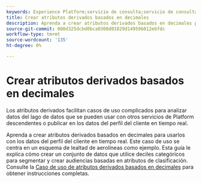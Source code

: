 ```yaml
---
keywords: Experience Platform;servicio de consulta;servicio de consulta;consulta;decimales;atributos derivados;
title: Crear atributos derivados basados en decimales
description: Aprenda a crear atributos derivados basados en decimales para utilizarlos con los datos del Perfil del cliente en tiempo real basados en un esquema de lealtad de aerolíneas como ejemplo.
source-git-commit: 808d325dcbd0bca0308d01829d14959b812e6fdc
workflow-type: tm+mt
source-wordcount: '135'
ht-degree: 0%

---
```


# Crear atributos derivados basados en decimales

Los atributos derivados facilitan casos de uso complicados para analizar datos del lago de datos que se pueden usar con otros servicios de Platform descendentes o publicar en los datos del perfil del cliente en tiempo real.

Aprenda a crear atributos derivados basados en decimales para usarlos con los datos del perfil del cliente en tiempo real. Este caso de uso se centra en un esquema de lealtad de aerolíneas como ejemplo. Esta guía le explica cómo crear un conjunto de datos que utilice deciles categóricos para segmentar y crear audiencias basadas en atributos de clasificación. Consulte la [Caso de uso de atributos derivados basados en decimales](../../use-cases/deciles-use-case.md) para obtener instrucciones completas.


